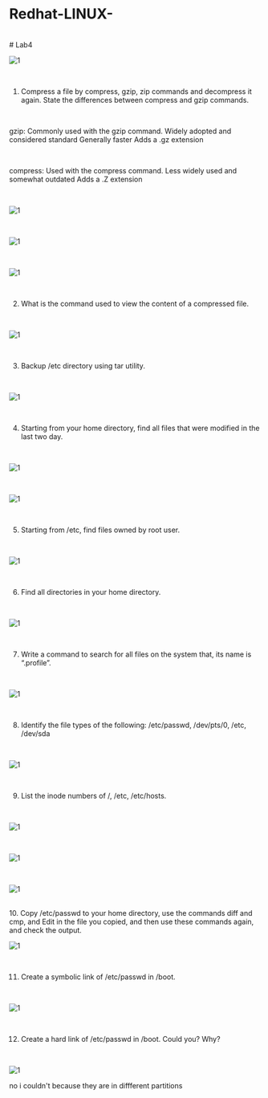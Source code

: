 # Redhat-LINUX-
<html></br></html>
# Lab4

![1](https://github.com/NooranTarek/RedhatLinux/blob/main/lab4/redhat.png?raw=true)
<html></br></html>

1. Compress a file by compress, gzip, zip commands and decompress it again. State the
differences between compress and gzip commands.

<html></br></html>

gzip:  Commonly used with the gzip command.
       Widely adopted and considered standard
       Generally faster
       Adds a .gz extension
               
<html></br></html>
               
compress: Used with the compress command.
          Less widely used and somewhat outdated
          Adds a .Z extension
               
<html></br></html>

![1](https://github.com/NooranTarek/RedhatLinux/blob/main/lab5/lab5_q1a.png?raw=true)

<html></br></html>

![1](https://github.com/NooranTarek/RedhatLinux/blob/main/lab5/lab5_q1b.png?raw=true)

<html></br></html>

![1](https://github.com/NooranTarek/RedhatLinux/blob/main/lab5/lab5_q1c.png?raw=true)

<html></br></html>



2. What is the command used to view the content of a compressed file.
<html></br></html>

![1](https://github.com/NooranTarek/RedhatLinux/blob/main/lab5/lab5_q2.png?raw=true)

<html></br></html>

3. Backup /etc directory using tar utility.
<html></br></html>

![1](https://github.com/NooranTarek/RedhatLinux/blob/main/lab5/lab5_q3.png?raw=true)

<html></br></html>


4. Starting from your home directory, find all files that were modified in the last two day.
<html></br></html>

![1](https://github.com/NooranTarek/RedhatLinux/blob/main/lab5/lab5_q4a.png?raw=true)


<html></br></html>

![1](https://github.com/NooranTarek/RedhatLinux/blob/main/lab5/lab5_q4b.png?raw=true)


<html></br></html>

5. Starting from /etc, find files owned by root user.
<html></br></html>

![1](https://github.com/NooranTarek/RedhatLinux/blob/main/lab5/lab5_q5way.png?raw=true)

<html></br></html>

6. Find all directories in your home directory.
<html></br></html>

![1](https://github.com/NooranTarek/RedhatLinux/blob/main/lab5/lab5_q6.png?raw=true)

<html></br></html>

7. Write a command to search for all files on the system that, its name is “.profile”.
<html></br></html>

![1](https://github.com/NooranTarek/RedhatLinux/blob/main/lab5/lab5_q7way2.png?raw=true)

<html></br></html>

8. Identify the file types of the following: /etc/passwd, /dev/pts/0, /etc, /dev/sda
<html></br></html>

![1](https://github.com/NooranTarek/RedhatLinux/blob/main/lab5/lab5_q8.png?raw=true)

<html></br></html>

9. List the inode numbers of /, /etc, /etc/hosts.
<html></br></html>

![1](https://github.com/NooranTarek/RedhatLinux/blob/main/lab5/lab5_q9a.png?raw=true)

<html></br></html>

![1](https://github.com/NooranTarek/RedhatLinux/blob/main/lab5/lab5_q9b.png?raw=true)

<html></br></html>

![1](https://github.com/NooranTarek/RedhatLinux/blob/main/lab5/lab5_q9c.png?raw=true)

<html></br></html>
10. Copy /etc/passwd to your home directory, use the commands diff and cmp, and Edit in the
file you copied, and then use these commands again, and check the output.
<html></br></html>

![1](https://github.com/NooranTarek/RedhatLinux/blob/main/lab5/lab5_q10.png?raw=true)


<html></br></html>

11. Create a symbolic link of /etc/passwd in /boot.
<html></br></html>

![1](https://github.com/NooranTarek/RedhatLinux/blob/main/lab5/lab5_q11.png?raw=true)

<html></br></html>

12. Create a hard link of /etc/passwd in /boot. Could you? Why?
<html></br></html>

![1](https://github.com/NooranTarek/RedhatLinux/blob/main/lab5/lab5_q12.png?raw=true)

no i couldn't because they are in diffferent partitions

<html></br></html>




